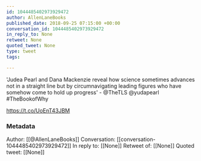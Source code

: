 ```yaml
---
id: 1044485402973929472
author: AllenLaneBooks
published_date: 2018-09-25 07:15:00 +00:00
conversation_id: 1044485402973929472
in_reply_to: None
retweet: None
quoted_tweet: None
type: tweet
tags:

---
```


'Judea Pearl and Dana Mackenzie reveal how science sometimes advances not in a straight line but by circumnavigating leading figures who have somehow come to hold up progress' - @TheTLS  @yudapearl #TheBookofWhy

https://t.co/UoEnT43JBM

### Metadata

Author: [[@AllenLaneBooks]]
Conversation: [[conversation-1044485402973929472]]
In reply to: [[None]]
Retweet of: [[None]]
Quoted tweet: [[None]]
